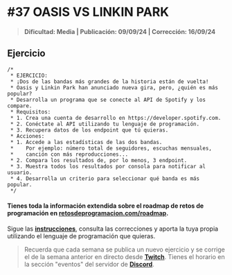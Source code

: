 # #37 OASIS VS LINKIN PARK
> #### Dificultad: Media | Publicación: 09/09/24 | Corrección: 16/09/24

## Ejercicio

```
/*
 * EJERCICIO:
 * ¡Dos de las bandas más grandes de la historia están de vuelta!
 * Oasis y Linkin Park han anunciado nueva gira, pero, ¿quién es más popular?
 * Desarrolla un programa que se conecte al API de Spotify y los compare.
 * Requisitos:
 * 1. Crea una cuenta de desarrollo en https://developer.spotify.com.
 * 2. Conéctate al API utilizando tu lenguaje de programación.
 * 3. Recupera datos de los endpoint que tú quieras.
 * Acciones:
 * 1. Accede a las estadísticas de las dos bandas.
 *    Por ejemplo: número total de seguidores, escuchas mensuales,
 *    canción con más reproducciones...
 * 2. Compara los resultados de, por lo menos, 3 endpoint.
 * 3. Muestra todos los resultados por consola para notificar al usuario.
 * 4. Desarrolla un criterio para seleccionar qué banda es más popular.
 */
```
#### Tienes toda la información extendida sobre el roadmap de retos de programación en **[retosdeprogramacion.com/roadmap](https://retosdeprogramacion.com/roadmap)**.

Sigue las **[instrucciones](../../README.md)**, consulta las correcciones y aporta la tuya propia utilizando el lenguaje de programación que quieras.

> Recuerda que cada semana se publica un nuevo ejercicio y se corrige el de la semana anterior en directo desde **[Twitch](https://twitch.tv/mouredev)**. Tienes el horario en la sección "eventos" del servidor de **[Discord](https://discord.gg/mouredev)**.